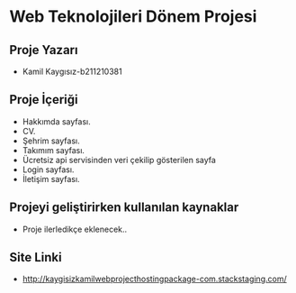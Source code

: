# Web Teknolojileri Dönem Projesi

## Proje Yazarı
- Kamil Kaygısız-b211210381

## Proje İçeriği
- Hakkımda sayfası.
- CV.
- Şehrim sayfası.
- Takımım sayfası.
- Ücretsiz api servisinden veri çekilip gösterilen sayfa
- Login sayfası.
- İletişim sayfası.

## Projeyi geliştirirken kullanılan kaynaklar
- Proje ilerledikçe eklenecek..
## Site Linki
- <a href="http://kaygisizkamilwebprojecthostingpackage-com.stackstaging.com/" target="_blank">http://kaygisizkamilwebprojecthostingpackage-com.stackstaging.com/</a>


